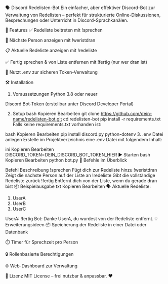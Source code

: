🗣️ Discord Redelisten-Bot
Ein einfacher, aber effektiver Discord-Bot zur Verwaltung von Redelisten – perfekt für strukturierte Online-Diskussionen, Besprechungen oder Unterricht in Discord-Sprachkanälen.

🚀 Features
✅ Redeliste beitreten mit !sprechen

👀 Nächste Person anzeigen mit !weristdran

📋 Aktuelle Redeliste anzeigen mit !redeliste

✅ Fertig sprechen & von Liste entfernen mit !fertig (nur wer dran ist)

🔐 Nutzt .env zur sicheren Token-Verwaltung

🛠️ Installation
1. Voraussetzungen
Python 3.8 oder neuer

Discord Bot-Token (erstellbar unter Discord Developer Portal)

2. Setup
bash
Kopieren
Bearbeiten
git clone https://github.com/dein-name/redelisten-bot.git
cd redelisten-bot
pip install -r requirements.txt
Falls keine requirements.txt vorhanden ist:

bash
Kopieren
Bearbeiten
pip install discord.py python-dotenv
3. .env Datei anlegen
Erstelle im Projektverzeichnis eine .env Datei mit folgendem Inhalt:

ini
Kopieren
Bearbeiten
DISCORD_TOKEN=DEIN_DISCORD_BOT_TOKEN_HIER
▶️ Starten
bash
Kopieren
Bearbeiten
python bot.py
💬 Befehle im Überblick

Befehl	Beschreibung
!sprechen	Fügt dich zur Redeliste hinzu
!weristdran	Zeigt die nächste Person auf der Liste an
!redeliste	Gibt die vollständige Redeliste zurück
!fertig	Entfernt dich von der Liste, wenn du gerade dran bist
📦 Beispielausgabe
txt
Kopieren
Bearbeiten
🗣️ Aktuelle Redeliste:
1. UserA
2. UserB
3. UserC

UserA: !fertig
Bot: Danke UserA, du wurdest von der Redeliste entfernt.
💡 Erweiterungsideen
📦 Speicherung der Redeliste in einer Datei oder Datenbank

⏱️ Timer für Sprechzeit pro Person

🔒 Rollenbasierte Berechtigungen

🌐 Web-Dashboard zur Verwaltung

📄 Lizenz
MIT License – frei nutzbar & anpassbar. ❤️
